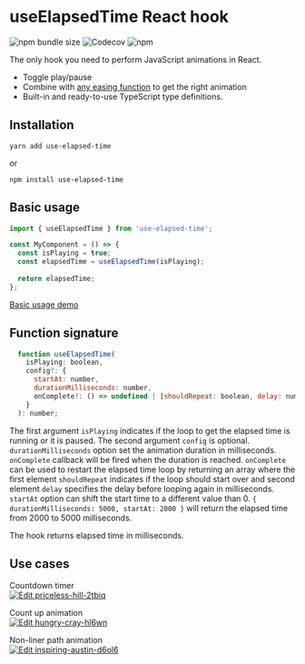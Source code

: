 # useElapsedTime React hook
![npm bundle size](https://img.shields.io/bundlephobia/min/use-elapsed-time)
![Codecov](https://img.shields.io/codecov/c/github/vydimitrov/use-elapsed-time)
![npm](https://img.shields.io/npm/v/use-elapsed-time)

The only hook you need to perform JavaScript animations in React.

* Toggle play/pause
* Combine with [any easing function](http://www.gizma.com/easing/#l) to get the right animation
* Built-in and ready-to-use TypeScript type definitions.

## Installation
```
yarn add use-elapsed-time
```
or
```
npm install use-elapsed-time
```

## Basic usage
```jsx
import { useElapsedTime } from 'use-elapsed-time';

const MyComponent = () => {
  const isPlaying = true;
  const elapsedTime = useElapsedTime(isPlaying);
  
  return elapsedTime;
};
```
[Basic usage demo](https://codesandbox.io/s/epic-dream-hn62k)

## Function signature
```js
  function useElapsedTime(
    isPlaying: boolean,
    config?: {
      startAt: number,
      durationMilliseconds: number,
      onComplete?: () => undefined | [shouldRepeat: boolean, delay: number]
    }
  ): number;
```

The first argument `isPlaying` indicates if the loop to get the elapsed time is running or it is paused.
The second argument `config` is optional. `durationMilliseconds` option set the animation duration in milliseconds. `onComplete` callback will be fired when the duration is reached. `onComplete` can be used to restart the elapsed time loop by returning an array where the first element `shouldRepeat` indicates if the loop should start over and second element `delay` specifies the delay before looping again in milliseconds. `startAt` option can shift the start time to a different value than 0. `{ durationMilliseconds: 5000, startAt: 2000 }` will return the elapsed time from 2000 to 5000 milliseconds. 

The hook returns elapsed time in milliseconds.  

## Use cases
Countdown timer  
[![Edit priceless-hill-2tbiq](https://codesandbox.io/static/img/play-codesandbox.svg)](https://codesandbox.io/s/priceless-hill-2tbiq?fontsize=14&hidenavigation=1&theme=dark)


Count up animation  
[![Edit hungry-cray-hl6wn](https://codesandbox.io/static/img/play-codesandbox.svg)](https://codesandbox.io/s/hungry-cray-hl6wn?fontsize=14&hidenavigation=1&theme=dark)


Non-liner path animation  
[![Edit inspiring-austin-d6ol6](https://codesandbox.io/static/img/play-codesandbox.svg)](https://codesandbox.io/s/inspiring-austin-d6ol6?fontsize=14&hidenavigation=1&theme=dark)
